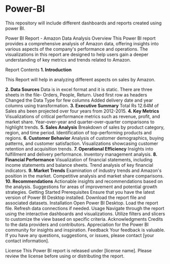 # Power-BI
This repository will include different dashboards and reports created using power BI.

Power BI Report - Amazon Data Analysis
Overview
This Power BI report provides a comprehensive analysis of Amazon data, offering insights into various aspects of the company's performance and operations. The visualizations in this report are designed to help users gain a deeper understanding of key metrics and trends related to Amazon.

Report Contents
**1. Introduction**

This Report will help in analyzing different aspects on sales by Amazon.


**2. Data Sources**
Data is in excel format and it is static. There are three sheets in the file- Orders, People, Return.
Used first row as headers
Changed the Data Type for few columns
Added delivery date and year columns using transformation.
**3. Executive Summary**
Total Rs 12.64M of Sales ahs been projected over four years from 2012-2015.
**4. Key Metrics**
Visualizations of critical performance metrics such as revenue, profit, and market share.
Year-over-year and quarter-over-quarter comparisons to highlight trends.
**5. Sales Analysis**
Breakdown of sales by product category, region, and time period.
Identification of top-performing products and regions.
**6. Customer Behavior**
Analysis of customer demographics, buying patterns, and customer satisfaction.
Visualizations showcasing customer retention and acquisition trends.
**7. Operational Efficiency**
Insights into fulfillment and delivery performance.
Inventory management analysis.
**8. Financial Performance**
Visualization of financial statements, including income statements and balance sheets.
Trend analysis of key financial indicators.
**9. Market Trends**
Examination of industry trends and Amazon's position in the market.
Competitive analysis and market share comparisons.
**10. Recommendations**
Actionable insights and recommendations based on the analysis.
Suggestions for areas of improvement and potential growth strategies.
Getting Started
Prerequisites
Ensure that you have the latest version of Power BI Desktop installed.
Download the report file and associated datasets.
Installation
Open Power BI Desktop.
Load the report file.
Refresh data connections if needed.
Usage
Navigate through the report using the interactive dashboards and visualizations.
Utilize filters and slicers to customize the view based on specific criteria.
Acknowledgments
Credits to the data providers and contributors.
Appreciation for the Power BI community for insights and inspiration.
Feedback
Your feedback is valuable. If you have any questions, suggestions, or issues, please contact [your contact information].

License
This Power BI report is released under [license name]. Please review the license before using or distributing the report.


